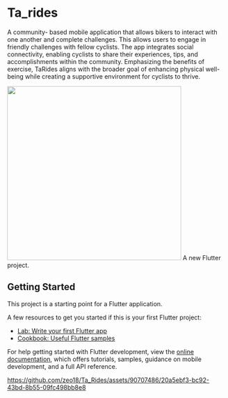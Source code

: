 # Ta_rides
A community- based mobile application that allows bikers to interact with one another and complete challenges. This allows users to engage in friendly challenges with fellow cyclists. The app integrates social connectivity, enabling cyclists to share their experiences, tips, and accomplishments within the community. Emphasizing the benefits of exercise, TaRides aligns with the broader goal of enhancing physical well-being while creating a supportive environment for cyclists to thrive. 

<img src="https://github.com/zeo18/Ta_Rides/assets/90707486/20a5ebf3-bc92-43bd-8b55-09fc498bb8e8" width="400"  />
A new Flutter project.


## Getting Started

This project is a starting point for a Flutter application.

A few resources to get you started if this is your first Flutter project:

- [Lab: Write your first Flutter app](https://docs.flutter.dev/get-started/codelab)
- [Cookbook: Useful Flutter samples](https://docs.flutter.dev/cookbook)

For help getting started with Flutter development, view the
[online documentation](https://docs.flutter.dev/), which offers tutorials,
samples, guidance on mobile development, and a full API reference.


https://github.com/zeo18/Ta_Rides/assets/90707486/20a5ebf3-bc92-43bd-8b55-09fc498bb8e8

